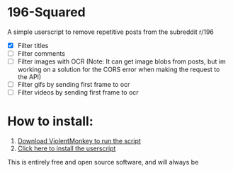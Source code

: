 # 196-Squared
A simple userscript to remove repetitive posts from the subreddit r/196

* [X] Filter titles
* [ ] Filter comments
* [ ] Filter images with OCR (Note: It can get image blobs from posts, but im working on a solution for the CORS error when making the request to the API)
* [ ] Filter gifs by sending first frame to ocr
* [ ] Filter videos by sending first frame to ocr

# How to install:
1. [Download ViolentMonkey to run the script](https://violentmonkey.github.io/get-it/)
2. [Click here to install the userscript](https://github.com/BigweldIndustries/196-Squared/raw/main/script.user.js)

This is entirely free and open source software, and will always be
